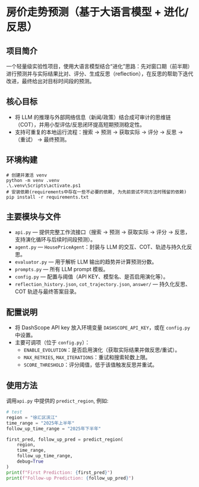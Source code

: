# 房价走势预测（基于大语言模型 + 进化/反思）

## 项目简介
一个轻量级实验性项目，使用大语言模型结合“进化”思路：先对窗口期（前半期）进行预测并与实际结果比对、评分、生成反思（reflection），在反思的帮助下迭代改进，最终给出对目标时间段的预测。

## 核心目标
- 将 LLM 的推理与外部网络信息（新闻/政策）结合成可审计的思维链（COT），并用小型评估/反思闭环提高短期预测稳定性。
- 支持可重复的本地运行流程：搜索 -> 预测 -> 获取实际 -> 评分 -> 反思 -> （重试） -> 最终预测。

## 环境构建

```shell
# 创建并激活 venv
python -m venv .venv
.\.venv\Scripts\activate.ps1
# 安装依赖(requirements中存在一些不必要的依赖, 为先前尝试不同方法时残留的依赖)
pip install -r requirements.txt
```

## 主要模块与文件
- `api.py` — 提供完整工作流接口（搜索 -> 预测 -> 获取实际 -> 评分 -> 反思，支持演化循环与后续时间段预测）。
- `agent.py` — `HousePriceAgent`：封装与 LLM 的交互、COT、轨迹与持久化反思。 
- `evaluator.py` — 用于解析 LLM 输出的趋势并计算预测分数。
- `prompts.py` — 所有 LLM prompt 模板。
- `config.py` — 配置与阈值（API KEY、模型名、是否启用演化等）。
- `reflection_history.json`, `cot_trajectory.json`, `answer/` — 持久化反思、COT 轨迹与最终答案目录。


## 配置说明
- 将 DashScope API key 放入环境变量 `DASHSCOPE_API_KEY`，或在 `config.py` 中设置。
- 主要可调项（位于 `config.py`）：
	- `ENABLE_EVOLUTION`：是否启用演化（获取实际结果并做反思/重试）。
	- `MAX_RETRIES`, `MAX_ITERATIONS`：重试和搜索轮数上限。
	- `SCORE_THRESHOLD`：评分阈值，低于该值触发反思并重试。

## 使用方法
调用`api.py` 中提供的 `predict_region`, 例如:
```python
# test
region = "徐汇区滨江"
time_range = "2025年上半年"
follow_up_time_range = "2025年下半年"

first_pred, follow_up_pred = predict_region(
    region,
    time_range,
    follow_up_time_range,
    debug=True
)
print(f"First Prediction: {first_pred}")
print(f"Follow-up Prediction: {follow_up_pred}")
```
